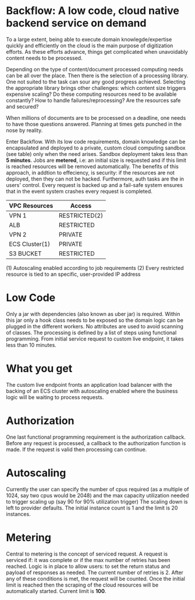 # Backflow: A low code, cloud native backend service on demand 

To a large extent, being able to execute domain knowlegde/expertise quickly and efficiently on the cloud is the main purpose of digitization efforts. As these efforts advance, things get complicated when unavoidably content needs to be processed. 

Depending on the type of content/document processed computing needs can be all over the place. Then there is the selection of a processing library. One not suited to the task can sour any good progress achieved. Selecting the appropriate library brings other challenges: which content size triggers expensive scaling? Do these computing resources need to be available constantly? How to handle failures/reprocessing? Are the resources safe and secured?

When millions of documents are to be processed on a deadline, one needs to have those questions answered. Planning at times gets punched in the nose by reality.

Enter Backflow. With its low code requirements, domain knowledge can be encapsulated and deployed to a private, custom cloud computing sandbox (see table) only when the need arises. Sandbox deployment takes less than **5 minutes**. Jobs are **metered**, i.e: an initial size is requested and if this limit is reached resources will be removed automatically. The benefits of this approach, in addtion to effeciency, is security: if the resources are not deployed, then they can not be hacked. Furthermore, auth tasks are the in users' control. Every request is backed up and a fail-safe system ensures that in the event system crashes every request is completed.

VPC Resources |Access
-----|------
VPN 1|RESTRICTED(2) 
ALB|RESTRICTED
VPN 2|PRIVATE
ECS Cluster(1) |PRIVATE
S3 BUCKET|RESTRICTED

(1) Autoscaling enabled according to job requirements
(2) Every restricted resource is tied to an specific, user-provided IP address

# Low Code

Only a jar with dependencies (also known as uber jar) is required. Within this jar only a hook class needs to be exposed so the domain logic can be plugged in the different workers. No attributes are used to avoid scanning of classes. The processing is defined by a list of steps using functional programming. From initial service request to custom live endpoint, it takes less than 10 minutes.

# What you get

The custom live endpoint fronts an application load balancer with the backing of an ECS cluster with autoscaling enabled where the business logic will be waiting to process requests.

# Authorization

One last functional programming requirement is the authorization callback. Before any request is processed, a callback to the authorization function is made. If the request is valid then processing can continue.

# Autoscaling

Currently the user can specify the number of cpus required (as a multiple of 1024, say two cpus would be 2048) and the max capacity utilization needed to trigger scaling up (say 90 for 90% utilization trigger) The scaling down is left to provider defaults. The initial instance count is 1 and the limit is 20 instances.

# Metering

Central to metering is the concept of serviced request. A request is serviced if: it was complete or if the max number of retries has been reached. Logic is in place to allow users: to set the return status and payload of responses as needed. The current number of retries is 2. After any of these conditions is met, the request will be counted. Once the initial limit is reached then the scraping of the cloud resources will be automatically started. Current limit is **100**.

